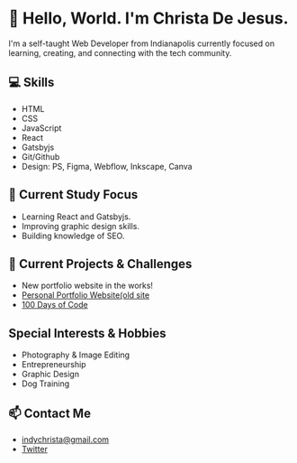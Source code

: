 
# 👧 Hello, World. I'm Christa De Jesus.

I'm a self-taught Web Developer from Indianapolis currently focused on learning, creating, and connecting with the tech community.

## 💻 Skills

- HTML
- CSS
- JavaScript
- React
- Gatsbyjs
- Git/Github
- Design: PS, Figma, Webflow, Inkscape, Canva

## 🌱 Current Study Focus

- Learning React and Gatsbyjs.
- Improving graphic design skills.
- Building knowledge of SEO.

## 📂 Current Projects & Challenges

- New portfolio website in the works!
- [Personal Portfolio Website(old site](https://indychrista.com)
- [100 Days of Code](http://indychrista.github.io/100DaysOfCode_Projects)

## Special Interests & Hobbies

- Photography & Image Editing
- Entrepreneurship
- Graphic Design
- Dog Training

## 📫 Contact Me

- indychrista@gmail.com 
- [Twitter](https://twitter.com/indychrista)
